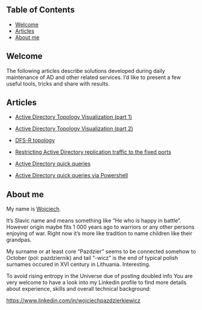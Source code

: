 ## Table of Contents
* [Welcome](#welcome)
* [Articles](#articles)
* [About me](#about-me)

## Welcome
The following articles describe solutions developed during daily maintenance of AD and other related services. I’d like to present a few useful tools, tricks and share with results.

## Articles
* [Active Directory Topology Visualization (part 1)](https://github.com/Grad1ent/ActiveDirectoryAndAround/tree/Active-Directory-Topology-Visualization-part-1)
* [Active Directory Topology Visualization (part 2)](https://github.com/Grad1ent/ActiveDirectoryAndAround/tree/Active-Directory-Topology-Visualization-part-2)
* [DFS-R topology](https://github.com/Grad1ent/ActiveDirectoryAndAround/tree/DFS-R-topology)

* [Restricting Active Directory replication traffic to the fixed ports](https://github.com/Grad1ent/ActiveDirectoryAndAround/tree/Restricting-Active-Directory-replication-traffic-to-the-fixed-ports)

* [Active Directory quick queries](https://github.com/Grad1ent/ActiveDirectoryAndAround/tree/Active-Directory-quick-queries)
* [Active Directory quick queries via Powershell](https://github.com/Grad1ent/ActiveDirectoryAndAround/tree/Active-Directory-quick-queries-via-Powershell)

## About me
My name is [Wojciech](http://en.wikipedia.org/wiki/Wojciech).

It’s Slavic name and means something like “He who is happy in battle“. However origin maybe fits 1 000 years ago to warriors or any other persons enjoying of war. Right now it’s more like tradition to name children like their grandpas.

My surname or at least core “Pazdzier” seems to be connected somehow to October (pol: pazdziernik) and tail “-wicz” is the end of typical polish surnames occured in XVI century in Lithuania. Interesting.

To avoid rising entropy in the Universe due of posting doubled info You are very welcome to have a look into my Linkedin profile to find more details about experience, skills and overall technical background:

https://www.linkedin.com/in/wojciechpazdzierkiewicz
